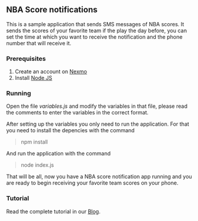 ## NBA Score notifications

This is a sample application that sends SMS messages of NBA scores. It sends the
scores of your favorite team if the play the day before, you can set the time at
which you want to receive the notification and the phone number that will receive
it.

### Prerequisites
1. Create an account on [Nexmo](https://dashboard.nexmo.com/sign-up)
2. Install [Node JS](https://dashboard.nexmo.com/sign-up)

### Running
Open the file *variables.js* and modify the variables in that file, please read
the comments to enter the variables in the correct format.

After setting up the variables you only need to run the application. For that 
you need to install the depencies with the command
> npm install

And run the application with the command
> node index.js

That will be all, now you have a NBA score notification app running and you are 
ready to begin receiving your favorite team scores on your phone.

### Tutorial
Read the complete tutorial in our [Blog](https://webrtc.ventures/2018/11/get-nba-scores-phone-new-nexmo-messages-api/).
